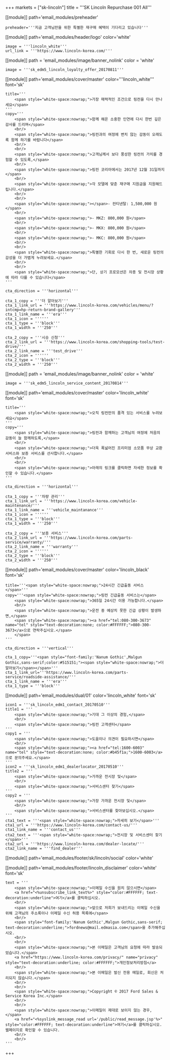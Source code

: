 +++
markets = ["sk-lincoln"]
title = '''SK Lincoln Repurchase 001 All'''

[[module]]
path='email_modules/preheader'

	preheader='''지금 고객님만을 위한 특별한 재구매 혜택이 기다리고 있습니다'''

[[module]]
path='email_modules/header/logo'
color='white'

	image = '''lincoln_white'''
	url_link = '''https://www.lincoln-korea.com/'''

[[module]]
path = 'email_modules/image/banner_nolink'
color = 'white'

	image = '''sk_edm5_lincoln_loyalty_offer_20170811'''

[[module]]
path='email_modules/cover/master'
color='''lincoln_white'''
font='sk'

	title='''
        <span style="white-space:nowrap;">가장 매력적인 조건으로 링컨을 다시 만나세요</span>
    '''
	copy='''
        <span style="white-space:nowrap;">함께 해온 소중한 인연에 다시 한번 깊은 감사를 드리며</span>
		<br/>
		<span style="white-space:nowrap;">링컨과의 여정에 변치 않는 감동이 오래도록 함께 하기를 바랍니다</span>
		<br/>
		<br/>
		<span style="white-space:nowrap;">고객님께서 보다 풍성한 링컨의 가치를 경험할 수 있도록,</span>
		<br/>
		<span style="white-space:nowrap;">링컨 코리아에서는 2017년 12월 31일까지</span>
		<br/>
		<span style="white-space:nowrap;">각 모델에 맞춘 재구매 지원금을 지원해드립니다.</span>
		<br/>
		<br/>
		<span style="white-space:nowrap;"></span>- 컨티넨탈: 1,500,000 원</span>
		<br/>
		<span style="white-space:nowrap;">- MKZ: 800,000 원</span>
		<br/>
		<span style="white-space:nowrap;">- MKX: 800,000 원</span>
		<br/>
		<span style="white-space:nowrap;">- MKC: 800,000 원</span>
		<br/>
		<br/>
		<span style="white-space:nowrap;">특별한 기회로 다시 한 번, 새로운 링컨의 감성을 더 가볍게 누려보세요.</span>
		<br/>
		<br/>
		<span style="white-space:nowrap;">단, 상기 프로모션은 차종 및 전시장 상황에 따라 다를 수 있습니다</span>
    '''

    cta_direction = '''horizontal'''

	cta_1_copy = '''더 알아보기'''
	cta_1_link_url = '''https://www.lincoln-korea.com/vehicles/menu/?intcmp=hp-return-brand-gallery'''
	cta_1_link_name = '''era'''
	cta_1_icon = ''''''
	cta_1_type = '''block'''
	cta_1_width = '''250'''

	cta_2_copy = '''시승 신청'''
	cta_2_link_url = '''https://www.lincoln-korea.com/shopping-tools/test-drive/'''
	cta_2_link_name = '''test_drive'''
	cta_2_icon = ''''''
	cta_2_type = '''block'''
	cta_2_width = '''250'''

[[module]]
path = 'email_modules/image/banner_nolink'
color = 'white'

	image = '''sk_edm5_lincoln_service_content_20170814'''

[[module]]
path='email_modules/cover/master'
color='lincoln_white'
font='sk'

	title='''
		<span style="white-space:nowrap;">오직 링컨만의 품격 있는 서비스를 누려보세요</span>
	'''
	copy='''
		<span style="white-space:nowrap;">링컨과 함께하는 고객님의 여정에 처음의 감동이 늘 함께하도록,</span>
		<br/>
		<span style="white-space:nowrap;">더욱 폭넓어진 프리미엄 소모품 무상 교환 서비스와 보증 서비스를 선사합니다.</span>
		<br/>
		<br/>
		<span style="white-space:nowrap;">아래의 링크를 클릭하면 자세한 정보를 확인할 수 있습니다.</span> 
	'''

	cta_direction = '''horizontal'''

	cta_1_copy = '''차량 관리'''
	cta_1_link_url = '''https://www.lincoln-korea.com/vehicle-maintenance/'''
	cta_1_link_name = '''vehicle_maintanance'''
	cta_1_icon = ''''''
	cta_1_type = '''block'''
	cta_1_width = '''250'''

	cta_2_copy = '''보증 서비스'''
	cta_2_link_url = '''https://www.lincoln-korea.com/parts-service/warranty/'''
	cta_2_link_name = '''warranty'''
	cta_2_icon = ''''''
	cta_2_type = '''block'''
	cta_2_width = '''250'''

[[module]]
path='email_modules/cover/master'
color='lincoln_black'
font='sk'

	title='''<span style="white-space:nowrap;">24시간 긴급출동 서비스</span>'''
	copy='''<span style="white-space:nowrap;">링컨 긴급출동 서비스는</span>
		<span style="white-space:nowrap;">365일 24시간 이용 가능합니다.</span>
		<br/>
		<span style="white-space:nowrap;">운전 중 예상치 못한 긴급 상황이 발생하면,</span>
		<span style="white-space:nowrap;"><a href="tel:080-300-3673" name="tel" style="text-decoration:none; color:#FFFFFF;">080-300-3673</a>으로 연락주십시오.</span>
		</span>
	'''

	cta_direction = '''vertical'''

	cta_1_copy='''<span style="font-family:'Nanum Gothic',Malgun Gothic,sans-serif;color:#515151;"><span style="white-space:nowrap;">더 알아보기</span></span>'''
	cta_1_link_url='''https://www.lincoln-korea.com/parts-service/roadside-assistance/'''
	cta_1_link_name = '''era'''
	cta_1_type = '''block'''

[[module]]
path='email_modules/dual/01'
color='lincoln_white'
font='sk'

	icon1 = '''sk_lincoln_edm1_contact_20170510'''
	title1 = '''
		<span style="white-space:nowrap;">기대 그 이상의 경험,</span>
		<br/>
		<span style="white-space:nowrap;">링컨 고객센터</span>
	'''
	copy1 = '''
		<span style="white-space:nowrap;">도움이나 의견이 필요하시면</span>
		<br/>
		<span style="white-space:nowrap;"><a href="tel:1600-6003" name="tel" style="text-decoration:none; color:#b45f1a;">1600-6003</a>으로 문의주세요.</span>
	'''
	icon2 = '''sk_lincoln_edm1_dealerlocator_20170510'''
	title2 = '''
		<span style="white-space:nowrap;">가까운 전시장 및</span>
		<br/>
		<span style="white-space:nowrap;">서비스센터 찾기</span>
	'''
	copy2 = '''
		<span style="white-space:nowrap;">가장 가까운 전시장 및</span>
		<br/>
		<span style="white-space:nowrap;">서비스센터를 찾아보십시오.</span>
	'''
	cta1_text = '''<span style="white-space:nowrap;">자세히 보기</span>'''
	cta1_url = '''https://www.lincoln-korea.com/contact-us/'''
	cta1_link_name = '''contact_us'''
	cta2_text = '''<span style="white-space:nowrap;">전시장 및 서비스센터 찾기</span>'''
	cta2_url = '''https://www.lincoln-korea.com/dealer-locate/'''
	cta2_link_name = '''find_dealer'''

[[module]]
path='email_modules/footer/sk/lincoln/social'
color='white'

[[module]]
path='email_modules/footer/lincoln_disclaimer'
color='white'
font='sk'

    text = '''
        <span style="white-space:nowrap;">이메일 수신을 원치 않으시면</span>
        <a href="<%unsubscribe_link_text%>" style="color:#FFFFFF; text-decoration:underline">여기</a>를 클릭하십시오.
        <br/>
        <span style="white-space:nowrap;">앞으로 저희가 보내드리는 이메일 수신을 위해 고객님의 주소록이나 이메일 수신 허용 목록에</span>
        <br/>
        <span style="font-family:'Nanum Gothic',Malgun Gothic,sans-serif; text-decoration:underline;">fordnews@mail.edmasia.com</span>을 추가해주십시오.
        <br/>
        <br/>
        <span style="white-space:nowrap;">본 이메일은 고객님의 요청에 따라 발송되었습니다.</span>
        <a href="https://www.lincoln-korea.com/privacy/" name="privacy" style="text-decoration:underline; color:#FFFFFF;">개인정보처리방침</a>
        <br/>
        <span style="white-space:nowrap;">본 이메일은 발신 전용 메일로, 회신은 처리되지 않습니다.</span>
        <br/>
        <br/>
        <span style="white-space:nowrap;">Copyright © 2017 Ford Sales & Service Korea Inc.</span>
        <br/>
        <br/>
        <span style="white-space:nowrap;">이메일이 제대로 보이지 않는 경우,</span>
        <a href="<%syslink_message_read url='/public/read_message.jsp'%>" style="color:#FFFFFF; text-decoration:underline">여기</a>를 클릭하십시오. 웹페이지로 확인할 수 있습니다.
        <br/>
        <br/>
    '''

+++
